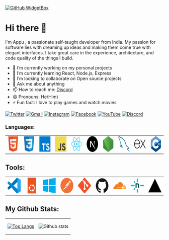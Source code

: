 [![GitHub WidgetBox](https://github-widgetbox.vercel.app/api/profile?username=mohammad-k13&data=followers,repositories,stars,commits&theme=viridescent)](https://github.com/appujet)

# Hi there 👋

I'm Appu , a passionate self-taught developer from India. My passion for software lies with dreaming up ideas and making them come true with elegant interfaces. I take great care in the experience, architecture, and code quality of the things I build.

- 🔭 I’m currently working on my personal projects
- 🌱 I’m currently learning React, Node.js, Express
- 👯 I’m looking to collaborate on Open source projects
- 💬 Ask me about anything
- 📫 How to reach me: [Discord](https://discord.com/readme_13)
- 😄 Pronouns: He/Him)
- ⚡ Fun fact: I love to play games and watch movies


[![Twitter](https://img.shields.io/badge/Twitter-%231DA1F2.svg?style=for-the-badge&logo=Twitter&logoColor=white)](https://twitter.com/appujet)
[![Gmail](https://img.shields.io/badge/%20-Send%20Mail-black?color=14171A&labelColor=ef5350&logo=gmail&logoColor=ffffff&style=for-the-badge)](sdipedit@gmail.com)
[![Instagram](https://img.shields.io/badge/Instagram-%23E4405F.svg?style=for-the-badge&logo=Instagram&logoColor=white)](https://www.instagram.com/appujet/)
[![Facebook](https://img.shields.io/badge/Facebook-%231877F2.svg?style=for-the-badge&logo=Facebook&logoColor=white)](https://www.facebook.com/appujet/)
[![YouTube](https://img.shields.io/badge/YouTube-%23FF0000.svg?style=for-the-badge&logo=YouTube&logoColor=white)](https://www.youtube.com/channel/appujet/)
[![Discord](https://img.shields.io/badge/Discord-%235865F2.svg?style=for-the-badge&logo=discord&logoColor=white)](https://discord.gg/user/959276033683628122)


### Languages:

<table width="100% height="100%" align="center">
 <tr>
  <td>
    <img alt="HTML5" src="https://raw.githubusercontent.com/devicons/devicon/master/icons/html5/html5-original.svg" width="50" height="50" />
  </td>
  <td>
    <img alt="CSS3" src="https://raw.githubusercontent.com/devicons/devicon/master/icons/css3/css3-original.svg" width="50" height="50" />
  </td>
  <td>
    <img alt="TypeScript" src="https://raw.githubusercontent.com/devicons/devicon/master/icons/typescript/typescript-original.svg" width="50" height="50" />
  </td>
  <td>
    <img alt="JavaScript" src="https://raw.githubusercontent.com/devicons/devicon/master/icons/javascript/javascript-original.svg" width="50" height="50" />
  </td>
  <td>
    <img alt="React" src="https://raw.githubusercontent.com/devicons/devicon/master/icons/react/react-original.svg" width="50" height="50" />
  </td>
<td>
  <img alt="Next.js" src="https://raw.githubusercontent.com/devicons/devicon/master/icons/nextjs/nextjs-original.svg" width="50" height="50" />
</td>
  <td>
    <img alt="Node.js" src="https://raw.githubusercontent.com/devicons/devicon/master/icons/nodejs/nodejs-original.svg" width="50" height="50" />
  </td>
<td>
  <img alt="MySQL" src="https://raw.githubusercontent.com/devicons/devicon/master/icons/mysql/mysql-original.svg" width="50" height="50" />
</td>
<td>
  <img alt="Express" src="https://raw.githubusercontent.com/devicons/devicon/master/icons/express/express-original.svg" width="50" height="50" />
</td>
<td>
  <img alt="C++" src="https://raw.githubusercontent.com/devicons/devicon/master/icons/cplusplus/cplusplus-original.svg" width="50" height="50" />
</td>
  </tr>
</table>

## Tools:


<table width="100%" height="100%" align="center">
  <tr>
    <td>
      <img alt="Visual Studio Code" src="https://raw.githubusercontent.com/devicons/devicon/master/icons/vscode/vscode-original.svg" width="50" height="50" />
    </td>
    <td>
      <img alt="Ubuntu" src="https://raw.githubusercontent.com/devicons/devicon/master/icons/ubuntu/ubuntu-plain.svg" width="50" height="50" />
    </td>
    <td>
      <img alt="Windows" src="https://raw.githubusercontent.com/devicons/devicon/master/icons/windows8/windows8-original.svg" width="50" height="50" />
    </td>
    <td>
      <img alt="Postman" src="https://raw.githubusercontent.com/devicons/devicon/master/icons/postman/postman-original.svg" width="50" height="50" />
    </td>
    <td>
      <img alt="Git" src="https://raw.githubusercontent.com/devicons/devicon/master/icons/git/git-original.svg" width="50" height="50" />
    </td>
    <td>
      <img alt="GitHub" src="https://raw.githubusercontent.com/devicons/devicon/master/icons/github/github-original.svg" width="50" height="50" />
    </td>
    <td>
      <img alt="Cloudflare-Workers" src="https://raw.githubusercontent.com/devicons/devicon/master/icons/cloudflare/cloudflare-original.svg" width="50" height="50" />
    </td>
    <td>
      <img alt="Netlify" src="https://raw.githubusercontent.com/devicons/devicon/master/icons/netlify/netlify-original.svg" width="50" height="50" />
    </td>
    <td>
      <img alt="Vercel" src="https://raw.githubusercontent.com/devicons/devicon/master/icons/vercel/vercel-original.svg" width="50" height="50" />
    </td>
  </tr>
</table>

## My Github Stats:
<table align="center" width="100%" height="100%" >

<tr>
      <td>

[![Top Langs](https://github-readme-stats.vercel.app/api/top-langs/?username=mohammad-k13&theme=date_night&layout=compact)](https://github.com/mohammad-k13)
  <td>

![Github stats](https://github-readme-stats.vercel.app/api?username=mohammad-k13&theme=date_night&show_icons=true&count_private=true&hide=issues) </td>
    </tr>
</table>
